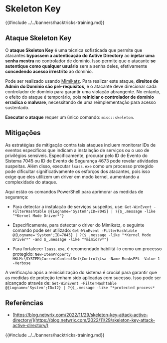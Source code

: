 # Skeleton Key

{{#include ../../banners/hacktricks-training.md}}

## Ataque Skeleton Key

O **ataque Skeleton Key** é uma técnica sofisticada que permite que atacantes **bypassem a autenticação do Active Directory** ao **injetar uma senha mestra** no controlador de domínio. Isso permite que o atacante **se autentique como qualquer usuário** sem a senha deles, efetivamente **concedendo acesso irrestrito** ao domínio.

Pode ser realizado usando [Mimikatz](https://github.com/gentilkiwi/mimikatz). Para realizar este ataque, **direitos de Admin do Domínio são pré-requisitos**, e o atacante deve direcionar cada controlador de domínio para garantir uma violação abrangente. No entanto, o efeito do ataque é temporário, pois **reiniciar o controlador de domínio erradica o malware**, necessitando de uma reimplementação para acesso sustentado.

**Executar o ataque** requer um único comando: `misc::skeleton`.

## Mitigações

As estratégias de mitigação contra tais ataques incluem monitorar IDs de eventos específicos que indicam a instalação de serviços ou o uso de privilégios sensíveis. Especificamente, procurar pelo ID de Evento do Sistema 7045 ou ID de Evento de Segurança 4673 pode revelar atividades suspeitas. Além disso, executar `lsass.exe` como um processo protegido pode dificultar significativamente os esforços dos atacantes, pois isso exige que eles utilizem um driver em modo kernel, aumentando a complexidade do ataque.

Aqui estão os comandos PowerShell para aprimorar as medidas de segurança:

- Para detectar a instalação de serviços suspeitos, use: `Get-WinEvent -FilterHashtable @{Logname='System';ID=7045} | ?{$_.message -like "*Kernel Mode Driver*"}`

- Especificamente, para detectar o driver do Mimikatz, o seguinte comando pode ser utilizado: `Get-WinEvent -FilterHashtable @{Logname='System';ID=7045} | ?{$_.message -like "*Kernel Mode Driver*" -and $_.message -like "*mimidrv*"}`

- Para fortalecer `lsass.exe`, é recomendado habilitá-lo como um processo protegido: `New-ItemProperty HKLM:\SYSTEM\CurrentControlSet\Control\Lsa -Name RunAsPPL -Value 1 -Verbose`

A verificação após a reinicialização do sistema é crucial para garantir que as medidas de proteção tenham sido aplicadas com sucesso. Isso pode ser alcançado através de: `Get-WinEvent -FilterHashtable @{Logname='System';ID=12} | ?{$_.message -like "*protected process*`

## Referências

- [https://blog.netwrix.com/2022/11/29/skeleton-key-attack-active-directory/](https://blog.netwrix.com/2022/11/29/skeleton-key-attack-active-directory/)

{{#include ../../banners/hacktricks-training.md}}
